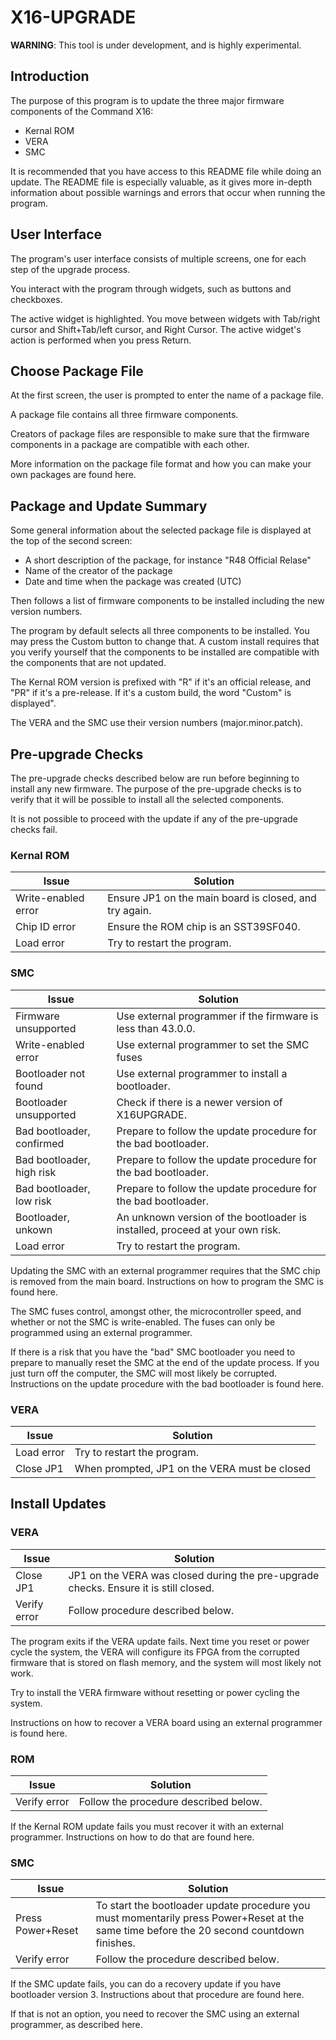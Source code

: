 # X16-UPGRADE

**WARNING**: This tool is under development, and is highly experimental.

## Introduction

The purpose of this program is to update the three major firmware components of the Command X16:

- Kernal ROM
- VERA
- SMC

It is recommended that you have access to this README file while doing an update. The README
file is especially valuable, as it gives more in-depth information about possible warnings
and errors that occur when running the program.

## User Interface

The program's user interface consists of multiple screens, one for each step of the
upgrade process.

You interact with the program through widgets, such as buttons and checkboxes.

The active widget is highlighted. You move between widgets with Tab/right cursor and Shift+Tab/left cursor,
and Right Cursor. The active widget's action is performed when you press Return.

## Choose Package File

At the first screen, the user is prompted to enter the name of a package file.

A package file contains all three firmware components.

Creators of package files are responsible to make sure that the firmware components in a package 
are compatible with each other.

More information on the package file format and how you can make your own packages are found here.

## Package and Update Summary

Some general information about the selected package file is displayed at the top of the
second screen:

- A short description of the package, for instance "R48 Official Relase"
- Name of the creator of the package
- Date and time when the package was created (UTC)

Then follows a list of firmware components to be installed including the new
version numbers.

The program by default selects all three components to be installed. You may
press the Custom button to change that. A custom install requires that you
verify yourself that the components to be installed are compatible with the components that
are not updated.

The Kernal ROM version is prefixed with "R" if it's an official release, and
"PR" if it's a pre-release. If it's a custom build, the word "Custom" is displayed".

The VERA and the SMC use their version numbers (major.minor.patch).

## Pre-upgrade Checks

The pre-upgrade checks described below are run before beginning to install
any new firmware. The purpose of the pre-upgrade checks is to verify that it
will be possible to install all the selected components.

It is not possible to proceed with the update if any of the pre-upgrade checks fail.

### Kernal ROM

| Issue               | Solution                                                       | 
|---------------------|----------------------------------------------------------------|
| Write-enabled error | Ensure JP1 on the main board is closed, and try again.         |
| Chip ID error       | Ensure the ROM chip is an SST39SF040.                          |
| Load error          | Try to restart the program.                                    |


### SMC

| Issue                     | Solution                                                       |
|---------------------------|----------------------------------------------------------------|
| Firmware unsupported      | Use external programmer if the firmware is less than 43.0.0.   |
| Write-enabled error       | Use external programmer to set the SMC fuses                   |
| Bootloader not found      | Use external programmer to install a bootloader.               |
| Bootloader unsupported    | Check if there is a newer version of X16UPGRADE.               |
| Bad bootloader, confirmed | Prepare to follow the update procedure for the bad bootloader. |
| Bad bootloader, high risk | Prepare to follow the update procedure for the bad bootloader. |
| Bad bootloader, low risk  | Prepare to follow the update procedure for the bad bootloader. |
| Bootloader, unkown        | An unknown version of the bootloader is installed, proceed at your own risk. |
| Load error                | Try to restart the program.                                    |

Updating the SMC with an external programmer requires that the SMC chip is removed from
the main board. Instructions on how to program the SMC is found here.

The SMC fuses control, amongst other, the microcontroller speed, and whether or not the SMC
is write-enabled. The fuses can only be programmed using an external programmer.

If there is a risk that you have the "bad" SMC bootloader you need to prepare to manually
reset the SMC at the end of the update process. If you just turn off the computer, the SMC
will most likely be corrupted. Instructions on the update procedure with the bad bootloader
is found here.


### VERA

| Issue                     | Solution                                                       |
|---------------------------|----------------------------------------------------------------|
| Load error                | Try to restart the program.                                    |
| Close JP1                 | When prompted, JP1 on the VERA must be closed                  |


## Install Updates

### VERA

| Issue                     | Solution                                                       |
|---------------------------|----------------------------------------------------------------|
| Close JP1                 | JP1 on the VERA was closed during the pre-upgrade checks. Ensure it is still closed. |
| Verify error              | Follow procedure described below. |

The program exits if the VERA update fails. Next time you reset or power cycle the system, the
VERA will configure its FPGA from the corrupted firmware that is stored on flash memory, and the
system will most likely not work.

Try to install the VERA firmware without resetting or power cycling the system.

Instructions on how to recover a VERA board using an external programmer is found here.


### ROM

| Issue                     | Solution                                                       |
|---------------------------|----------------------------------------------------------------|
| Verify error              | Follow the procedure described below.                          |

If the Kernal ROM update fails you must recover it with an external programmer. Instructions on how to do that are found here.



### SMC

| Issue                     | Solution                                                       |
|---------------------------|----------------------------------------------------------------|
| Press Power+Reset         | To start the bootloader update procedure you must momentarily press Power+Reset at the same time before the 20 second countdown finishes. |
| Verify error              | Follow the procedure described below. |

If the SMC update fails, you can do a recovery update if you have bootloader version 3. Instructions
about that procedure are found here.

If that is not an option, you need to recover the SMC using an external programmer, as described here.

